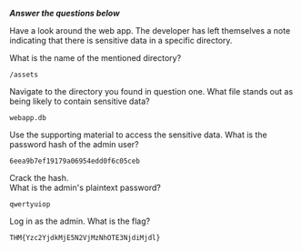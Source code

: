 ___Answer the questions below___

Have a look around the web app. The developer has left themselves a note indicating that there is sensitive data in a specific directory.   
  
What is the name of the mentioned directory?
	
	/assets

Navigate to the directory you found in question one. What file stands out as being likely to contain sensitive data?
	
	webapp.db

Use the supporting material to access the sensitive data. What is the password hash of the admin user?
	
	6eea9b7ef19179a06954edd0f6c05ceb

Crack the hash.  
What is the admin's plaintext password?
	
	qwertyuiop

Log in as the admin. What is the flag?
	
	THM{Yzc2YjdkMjE5N2VjMzNhOTE3NjdiMjdl}
